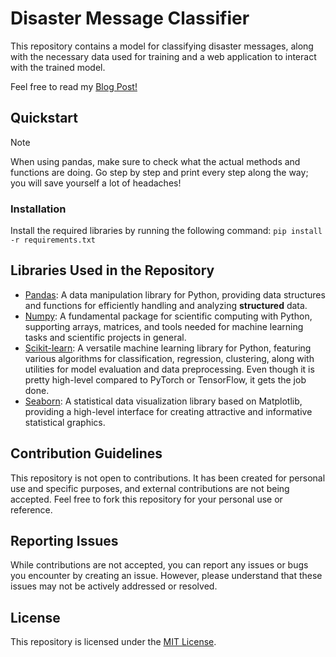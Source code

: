 # Disaster Message Classifier

This repository contains a model for classifying disaster messages, along with the necessary data used for training and a web application to interact with the trained model.

Feel free to read my [Blog Post!](https://medium.com/@alnassarnasser/disaster-message-classifier-1234567890)

## Quickstart

> [!NOTE]
> When using pandas, make sure to check what the actual methods and functions are doing. Go step by step and print every step along the way; you will save yourself a lot of headaches!

### Installation

Install the required libraries by running the following command:
`pip install -r requirements.txt`

## Libraries Used in the Repository

- [Pandas](https://pandas.pydata.org/): A data manipulation library for Python, providing data structures and functions for efficiently handling and analyzing **structured** data.
- [Numpy](https://numpy.org/): A fundamental package for scientific computing with Python, supporting arrays, matrices, and tools needed for machine learning tasks and scientific projects in general.
- [Scikit-learn](https://scikit-learn.org/): A versatile machine learning library for Python, featuring various algorithms for classification, regression, clustering, along with utilities for model evaluation and data preprocessing. Even though it is pretty high-level compared to PyTorch or TensorFlow, it gets the job done.
- [Seaborn](https://seaborn.pydata.org/): A statistical data visualization library based on Matplotlib, providing a high-level interface for creating attractive and informative statistical graphics.

## Contribution Guidelines

This repository is not open to contributions. It has been created for personal use and specific purposes, and external contributions are not being accepted. Feel free to fork this repository for your personal use or reference.

## Reporting Issues

While contributions are not accepted, you can report any issues or bugs you encounter by creating an issue. However, please understand that these issues may not be actively addressed or resolved.

## License

This repository is licensed under the [MIT License](https://opensource.org/licenses/MIT).

